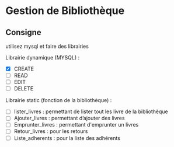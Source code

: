# Gestion de Bibliothèque

## Consigne

utilisez mysql et faire des librairies

Librairie dynamique (MYSQL) :

- [x]  CREATE
- [ ]  READ
- [ ]  EDIT
- [ ]  DELETE

Librairie static (fonction de la bibliothèque) :

- [ ]  lister_livres : permettant de lister tout les livre de la bibliothèque
- [ ]  Ajouter_livres : permettant d’ajouter des livres
- [ ]  Emprunter_livres : permettant d'emprunter un livres
- [ ]  Retour_livres : pour les retours
- [ ]  Liste_adherents : pour la liste des adhérents

